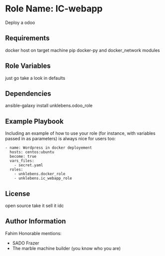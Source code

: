 Role Name: IC-webapp
=========

Deploy a odoo 

Requirements
------------
docker host on target machine
pip docker-py and docker_network modules

Role Variables
--------------

just go take a look in defaults

Dependencies
------------

ansible-galaxy install unklebens.odoo_role

Example Playbook
----------------

Including an example of how to use your role (for instance, with variables passed in as parameters) is always nice for users too:

```
- name: Wordpress in docker deployement
  hosts: centos:ubuntu
  become: true
  vars_files:
    - secret.yaml
  roles:
    - unklebens.docker_role
    - unklebens.ic_webapp_role
```

License
-------

open source take it sell it idc

Author Information
------------------

Fahim
Honorable mentions:
 -  SADO Frazer
 -  The marble machine builder (you know who you are)
